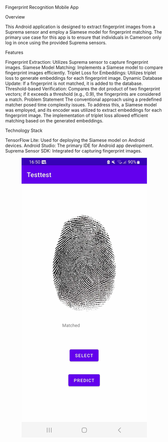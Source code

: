 Fingerprint Recognition Mobile App

Overview 

This Android application is designed to extract fingerprint images from a Suprema sensor and employ a Siamese model for fingerprint matching. The primary use case for this app is to ensure that individuals in Cameroon only log in once using the provided Suprema sensors.

Features

Fingerprint Extraction: Utilizes Suprema sensor to capture fingerprint images.
Siamese Model Matching: Implements a Siamese model to compare fingerprint images efficiently.
Triplet Loss for Embeddings: Utilizes triplet loss to generate embeddings for each fingerprint image.
Dynamic Database Update: If a fingerprint is not matched, it is added to the database.
Threshold-based Verification: Compares the dot product of two fingerprint vectors; if it exceeds a threshold (e.g., 0.9), the fingerprints are considered a match.
Problem Statement
The conventional approach using a predefined matcher posed time complexity issues. To address this, a Siamese model was employed, and its encoder was utilized to extract embeddings for each fingerprint image. The implementation of triplet loss allowed efficient matching based on the generated embeddings.

Technology Stack

TensorFlow Lite: Used for deploying the Siamese model on Android devices. 
Android Studio: The primary IDE for Android app development. 
Suprema Sensor SDK: Integrated for capturing fingerprint images. 

<p align="center">
<!-- Resized image with width attribute -->
<img src="test.jpg" alt="Enrollment Process" width="400" />
<!-- Add more resized screenshots with descriptions as needed -->
</p>
